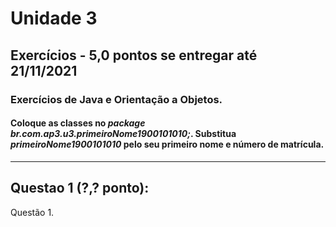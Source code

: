 # Unidade 3
## Exercícios - 5,0 pontos se entregar até 21/11/2021
### Exercícios de Java e Orientação a Objetos.
#### Coloque as classes no *package br.com.ap3.u3.primeiroNome1900101010;*. Substitua *primeiroNome1900101010* pelo seu primeiro nome e número de matrícula.

---

## Questao 1 (?,? ponto):
Questão 1.